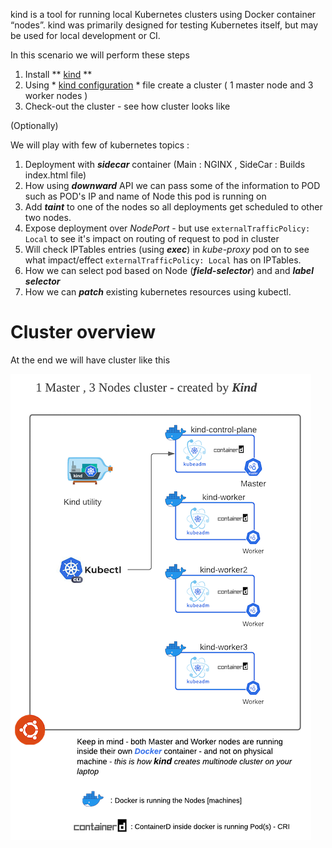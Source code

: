 kind is a tool for running local Kubernetes clusters using Docker container “nodes”.
kind was primarily designed for testing Kubernetes itself, but may be used for local development or CI.

In this scenario we will perform these steps 

1. Install ** [kind](https://kind.sigs.k8s.io/) **
2. Using * [kind configuration](https://kind.sigs.k8s.io/docs/user/configuration/) * file create a cluster ( 1 master node and 3
   worker nodes )
3. Check-out the cluster - see how cluster looks like 

(Optionally) 

We will play with few of kubernetes topics :

1. Deployment with ***sidecar*** container (Main : NGINX , SideCar : Builds
   index.html file)
1. How using ***downward*** API we can pass some of the information to POD such as POD's IP 
   and name of Node this pod is running on     
2. Add ***taint*** to one of the nodes so all deployments get scheduled to
   other two nodes.
1. Expose deployment over *NodePort* - but use `externalTrafficPolicy:
  Local` to see it's impact on routing of request to pod in cluster
1. Will check IPTables entries (using ***exec***) in *kube-proxy* pod on to see what
  impact/effect `externalTrafficPolicy: Local` has on IPTables.
1. How we can select pod based on Node (***field-selector***) and and ***label selector*** 
1. How we can ***patch*** existing kubernetes resources using kubectl.

# Cluster overview

At the end we will have cluster like this 

![](./assets/KIND-1-small.png)
